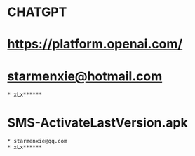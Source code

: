 # CHATGPT

# https://platform.openai.com/

# starmenxie@hotmail.com

    * xLx******

# SMS-ActivateLastVersion.apk

    * starmenxie@qq.com
    * xLx******